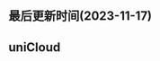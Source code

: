 <!--
 * @Description: uniCloud 学习文档
 * @Author: panrui
 * @Date: 2021-08-13 15:14:48
 * @LastEditTime: 2022-12-07 17:07:30
 * @LastEditors: panrui
 * 不忘初心,不负梦想
-->

## 最后更新时间(2023-11-17)

## uniCloud
